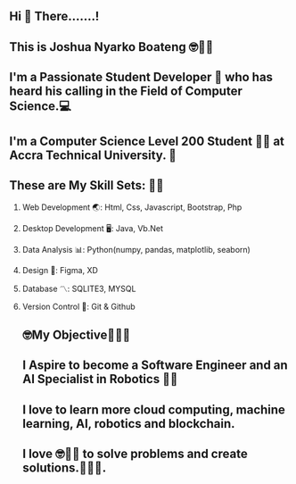 ## **Hi 👋 There.......!**

## This is Joshua Nyarko Boateng 🤓👨‍💻
## I'm a **Passionate Student Developer** 🌈 who has heard his calling in the Field of **Computer Science.**💻
## I'm a Computer Science **Level 200**  Student 🧑‍🎓 at **Accra Technical University.** 🏫
## These are My Skill Sets: 🦄🌟
1. Web Development 🌏: Html, Css, Javascript, Bootstrap, Php
2. Desktop Development 🖥️: Java, Vb.Net
3. Data Analysis 📊: Python(numpy, pandas, matplotlib, seaborn)
4. Design 🍊: Figma, XD
5. Database 〽️: SQLITE3, MYSQL
6. Version Control 🔂: Git & Github

    
    ## **🤓My Objective🌈🦄🌟**
    ## I Aspire to become a Software Engineer and an AI Specialist in Robotics 👨‍💻
    ## I love to learn more cloud computing, machine learning, AI, robotics and blockchain.
    ## I love 🤓👨‍💻 to solve problems and create solutions.🌈🦄🌟.
    